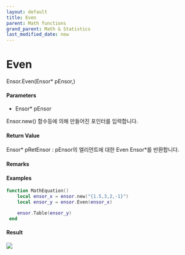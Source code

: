 ```yaml
---
layout: default
title: Even
parent: Math functions
grand_parent: Math & Statistics
last_modified_date: now
---
```


# Even

Ensor.Even\(Ensor\* pEnsor,\)

#### Parameters

* Ensor\* pEnsor

Ensor.new\(\) 함수등에 의해 만들어진 포인터를 입력합니다.

#### Return Value

Ensor\* pRetEnsor : pEnsor의 엘리먼트에 대한 Even Ensor\*를 반환합니다.

#### Remarks

#### Examples

```lua
function MathEquation()
	local ensor_x = ensor.new("{1.5,3,2,-1}")
 	local ensor_y = ensor.Even(ensor_x)

	ensor.Table(ensor_y)
 end
```

#### Result

![](./MathAPI/Even.png)

